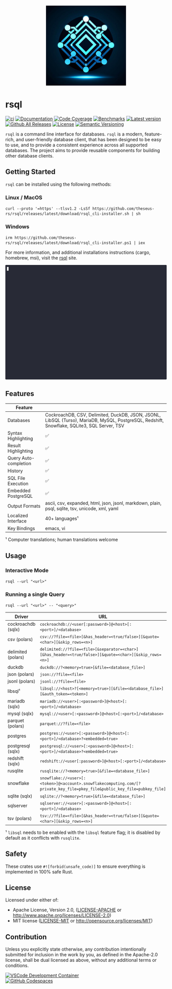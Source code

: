 <p align="center"><img width="250" height="250" src="rsql_cli/resources/rsql.png"></p>

# rsql

[![ci](https://github.com/theseus-rs/rsql/actions/workflows/ci.yml/badge.svg?branch=main)](https://github.com/theseus-rs/rsql/actions/workflows/ci.yml)
[![Documentation](https://docs.rs/rsql_core/badge.svg)](https://docs.rs/rsql_core)
[![Code Coverage](https://codecov.io/gh/theseus-rs/rsql/branch/main/graph/badge.svg)](https://codecov.io/gh/theseus-rs/rsql)
[![Benchmarks](https://img.shields.io/badge/%F0%9F%90%B0_bencher-enabled-6ec241)](https://bencher.dev/perf/theseus-rs-rsql)
[![Latest version](https://img.shields.io/crates/v/rsql_cli.svg)](https://crates.io/crates/rsql_cli)
[![Github All Releases](https://img.shields.io/github/downloads/theseus-rs/rsql/total.svg)](https://theseus-rs.github.io/rsql/rsql_cli/)
[![License](https://img.shields.io/crates/l/rsql_cli)](https://github.com/theseus-rs/rsql_cli#license)
[![Semantic Versioning](https://img.shields.io/badge/%E2%9A%99%EF%B8%8F_SemVer-2.0.0-blue)](https://semver.org/spec/v2.0.0.html)

`rsql` is a command line interface for databases.  `rsql` is a modern, feature-rich, and user-friendly database client,
that has been designed to be easy to use, and to provide a consistent experience across all supported databases. The
project aims to provide reusable components for building other database clients.

## Getting Started

`rsql` can be installed using the following methods:

### Linux / MacOS

```shell
curl --proto '=https' --tlsv1.2 -LsSf https://github.com/theseus-rs/rsql/releases/latest/download/rsql_cli-installer.sh | sh
```

### Windows

```shell
irm https://github.com/theseus-rs/rsql/releases/latest/download/rsql_cli-installer.ps1 | iex
```

For more information, and additional installations instructions (cargo, homebrew, msi),
visit the [rsql](https://theseus-rs.github.io/rsql/rsql_cli/) site.

![](./rsql_cli/resources/demo.gif)

## Features

| Feature               |                                                                                                                                             |
|-----------------------|---------------------------------------------------------------------------------------------------------------------------------------------|
| Databases             | CockroachDB, CSV, Delimited, DuckDB, JSON, JSONL, LibSQL (Turso), MariaDB, MySQL, PostgreSQL, Redshift, Snowflake, SQLite3, SQL Server, TSV |
| Syntax Highlighting   | ✅                                                                                                                                           |
| Result Highlighting   | ✅                                                                                                                                           |
| Query Auto-completion | ✅                                                                                                                                           |
| History               | ✅                                                                                                                                           |
| SQL File Execution    | ✅                                                                                                                                           |
| Embedded PostgreSQL   | ✅                                                                                                                                           |
| Output Formats        | ascii, csv, expanded, html, json, jsonl, markdown, plain, psql, sqlite, tsv, unicode, xml, yaml                                             |
| Localized Interface   | 40+ languages¹                                                                                                                              |
| Key Bindings          | emacs, vi                                                                                                                                   |

¹ Computer translations; human translations welcome

## Usage

### Interactive Mode

```shell
rsql --url "<url>"
```

### Running a single Query

```shell
rsql --url "<url>" -- "<query>"
```

| Driver             | URL                                                                                                                       |
|--------------------|---------------------------------------------------------------------------------------------------------------------------|
| cockroachdb (sqlx) | `cockroachdb://<user[:password>]@<host>[:<port>]/<database>`                                                              |
| csv (polars)       | `csv://?file=<file>[&has_header=<true/false>][&quote=<char>][&skip_rows=<n>]`                                             |
| delimited (polars) | `delimited://?file=<file>[&separator=<char>][&has_header=<true/false>][&quote=<char>][&skip_rows=<n>]`                    |
| duckdb             | `duckdb://?<memory=true>[&file=<database_file>]`                                                                          |
| json (polars)      | `json://?file=<file>`                                                                                                     |
| jsonl (polars)     | `jsonl://?file=<file>`                                                                                                    |
| libsql¹            | `libsql://<host>?[<memory=true>][&file=<database_file>][&auth_token=<token>]`                                             |
| mariadb (sqlx)     | `mariadb://<user>[:<password>]@<host>[:<port>]/<database>`                                                                |
| mysql (sqlx)       | `mysql://<user>[:<password>]@<host>[:<port>]/<database>`                                                                  |
| parquet (polars)   | `parquet://?file=<file>`                                                                                                  |
| postgres           | `postgres://<user>[:<password>]@<host>[:<port>]/<database>?<embedded=true>`                                               |
| postgresql (sqlx)  | `postgresql://<user>[:<password>]@<host>[:<port>]/<database>?<embedded=true>`                                             |
| redshift (sqlx)    | `redshift://<user[:password>]@<host>[:<port>]/<database>`                                                                 |
| rusqlite           | `rusqlite://?<memory=true>[&file=<database_file>]`                                                                        |
| snowflake          | `snowflake://<user>[:<token>]@<account>.snowflakecomputing.com/[?private_key_file=pkey_file&public_key_file=pubkey_file]` |
| sqlite (sqlx)      | `sqlite://?<memory=true>[&file=<database_file>]`                                                                          |
| sqlserver          | `sqlserver://<user>[:<password>]@<host>[:<port>]/<database>`                                                              |
| tsv (polars)       | `tsv://?file=<file>[&has_header=<true/false>][&quote=<char>][&skip_rows=<n>]`                                             |

¹ `libsql` needs to be enabled with the `libsql` feature flag; it is disabled by default as it conflicts
with `rusqlite`.

## Safety

These crates use `#![forbid(unsafe_code)]` to ensure everything is implemented in 100% safe Rust.

## License

Licensed under either of:

- Apache License, Version 2.0, ([LICENSE-APACHE](LICENSE-APACHE) or <http://www.apache.org/licenses/LICENSE-2.0>)
- MIT license ([LICENSE-MIT](LICENSE-MIT) or <http://opensource.org/licenses/MIT>)

## Contribution

Unless you explicitly state otherwise, any contribution intentionally submitted
for inclusion in the work by you, as defined in the Apache-2.0 license, shall be dual licensed as above, without any
additional terms or conditions.

<a href="https://vscode.dev/redirect?url=vscode://ms-vscode-remote.remote-containers/cloneInVolume?url=https://github.com/theseus-rs/rsql">
<img
  src="https://img.shields.io/static/v1?label=VSCode%20Development%20Container&logo=visualstudiocode&message=Open&color=orange"
  alt="VSCode Development Container"
/>
</a>
<br/>
<a href="https://github.dev/theseus-rs/rsql">
<img
  src="https://img.shields.io/static/v1?label=GitHub%20Codespaces&logo=github&message=Open&color=orange"
  alt="GitHub Codespaces"
/>
</a>
